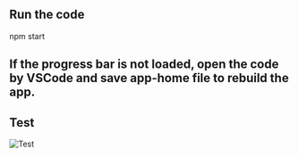 ## Run the code
npm start

## If the progress bar is not loaded, open the code by VSCode and save app-home file to rebuild the app.

## Test
![Test](https://user-images.githubusercontent.com/87828386/127914097-8861ccda-2df9-406c-88b1-6d2d6669925f.gif)

